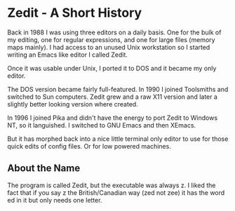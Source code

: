 # Zedit - A Short History

Back in 1988 I was using three editors on a daily basis. One for the
bulk of my editing, one for regular expressions, and one for large
files (memory maps mainly). I had access to an unused Unix workstation
so I started writing an Emacs like editor I called Zedit.

Once it was usable under Unix, I ported it to DOS and it became my
only editor.

The DOS version became fairly full-featured. In 1990 I joined
Toolsmiths and switched to Sun computers. Zedit grew and a raw X11
version and later a slightly better looking version where created.

In 1996 I joined Pika and didn't have the energy to port Zedit to
Windows NT, so it languished. I switched to GNU Emacs and then
XEmacs.

But it has morphed back into a nice little terminal only editor to use
for those quick edits of config files. Or for low powered machines.

## About the Name

The program is called Zedit, but the executable was always z. I liked
the fact that if you say z the British/Canadian way (zed not zee) it
has the word ed in it but only needs one letter.
